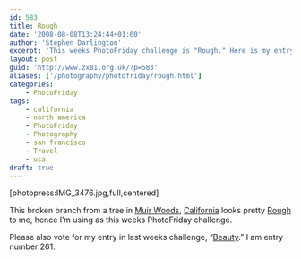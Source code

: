```yaml
---
id: 583
title: Rough
date: '2008-08-08T13:24:44+01:00'
author: 'Stephen Darlington'
excerpt: 'This weeks PhotoFriday challenge is "Rough." Here is my entry.'
layout: post
guid: 'http://www.zx81.org.uk/?p=583'
aliases: ['/photography/photofriday/rough.html']
categories:
    - PhotoFriday
tags:
    - california
    - north america
    - PhotoFriday
    - Photography
    - san francisco
    - Travel
    - usa
draft: true
---
```


\[photopress:IMG\_3476.jpg,full,centered\]

This broken branch from a tree in [Muir Woods](http://www.zx81.org.uk/travel/muir-woods.html), [California](http://www.zx81.org.uk/travel/california-2006.html) looks pretty [Rough](http://www.photofriday.com/archives/challenge/000797.php) to me, hence I’m using as this weeks PhotoFriday challenge.

Please also vote for my entry in last weeks challenge, “[Beauty](http://www.photofriday.com/linkviewer.php?id=795).” I am entry number 261.